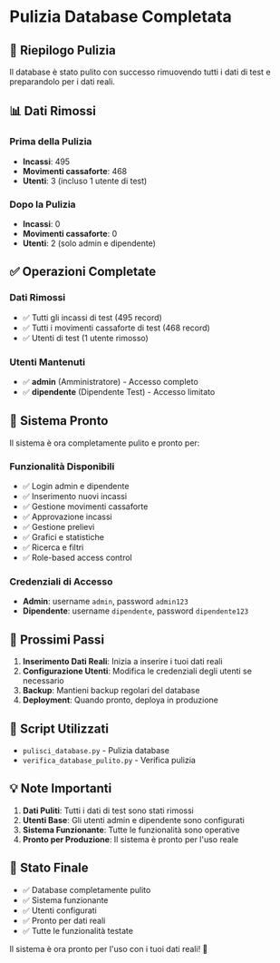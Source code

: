 # Pulizia Database Completata

## 🧹 Riepilogo Pulizia

Il database è stato pulito con successo rimuovendo tutti i dati di test e preparandolo per i dati reali.

## 📊 Dati Rimossi

### Prima della Pulizia
- **Incassi**: 495
- **Movimenti cassaforte**: 468
- **Utenti**: 3 (incluso 1 utente di test)

### Dopo la Pulizia
- **Incassi**: 0
- **Movimenti cassaforte**: 0
- **Utenti**: 2 (solo admin e dipendente)

## ✅ Operazioni Completate

### Dati Rimossi
- ✅ Tutti gli incassi di test (495 record)
- ✅ Tutti i movimenti cassaforte di test (468 record)
- ✅ Utenti di test (1 utente rimosso)

### Utenti Mantenuti
- ✅ **admin** (Amministratore) - Accesso completo
- ✅ **dipendente** (Dipendente Test) - Accesso limitato

## 🚀 Sistema Pronto

Il sistema è ora completamente pulito e pronto per:

### Funzionalità Disponibili
- ✅ Login admin e dipendente
- ✅ Inserimento nuovi incassi
- ✅ Gestione movimenti cassaforte
- ✅ Approvazione incassi
- ✅ Gestione prelievi
- ✅ Grafici e statistiche
- ✅ Ricerca e filtri
- ✅ Role-based access control

### Credenziali di Accesso
- **Admin**: username `admin`, password `admin123`
- **Dipendente**: username `dipendente`, password `dipendente123`

## 📝 Prossimi Passi

1. **Inserimento Dati Reali**: Inizia a inserire i tuoi dati reali
2. **Configurazione Utenti**: Modifica le credenziali degli utenti se necessario
3. **Backup**: Mantieni backup regolari del database
4. **Deployment**: Quando pronto, deploya in produzione

## 🔧 Script Utilizzati

- `pulisci_database.py` - Pulizia database
- `verifica_database_pulito.py` - Verifica pulizia

## 💡 Note Importanti

1. **Dati Puliti**: Tutti i dati di test sono stati rimossi
2. **Utenti Base**: Gli utenti admin e dipendente sono configurati
3. **Sistema Funzionante**: Tutte le funzionalità sono operative
4. **Pronto per Produzione**: Il sistema è pronto per l'uso reale

## 🎯 Stato Finale

- ✅ Database completamente pulito
- ✅ Sistema funzionante
- ✅ Utenti configurati
- ✅ Pronto per dati reali
- ✅ Tutte le funzionalità testate

Il sistema è ora pronto per l'uso con i tuoi dati reali! 🚀 
